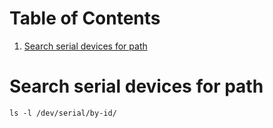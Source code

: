 
# Table of Contents

1.  [Search serial devices for path](#org8fbf5fd)


<a id="org8fbf5fd"></a>

# Search serial devices for path

    ls -l /dev/serial/by-id/  

